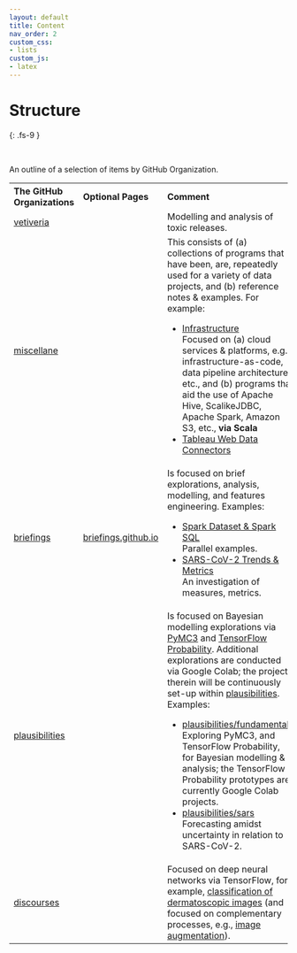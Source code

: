 ```yaml
---
layout: default
title: Content
nav_order: 2
custom_css:
- lists
custom_js:
- latex
---
```


# Structure
{: .fs-9 }

<!--{: .fs-6 .fw-300 }-->

<br>

An outline of a selection of items by GitHub Organization.

<table>

  <tr>
      <th style="width:13%;text-align: left;">The GitHub Organizations</th><th style="width:13%;text-align: left;">Optional Pages</th><th style="text-align: left;">Comment</th>
  </tr>

  <tr>
    <td><a href="https://github.com/vetiveria" target="\_blank">vetiveria</a></td>
    <td></td>
    <td>Modelling and analysis of toxic releases.</td>
  </tr>

  <tr>
    <td><a href="https://github.com/miscellane" target="\_blank">miscellane</a></td>
    <td></td>
    <td>This consists of (a) collections of programs that have been, are, repeatedly used for a variety of data projects, and (b) reference notes & examples.  For example:
      <ul>
      <li><a href="https://github.com/miscellane/infrastructure" target="\_blank">Infrastructure</a><br>Focused on (a) cloud services & platforms, e.g., infrastructure-as-code, data pipeline architecture, etc., and (b) programs that aid the use of Apache Hive, ScalikeJDBC, Apache Spark, Amazon S3, etc., <b>via Scala</b></li>
      <li><a href="https://miscellane.github.io/miscellane/tableau/tableau-web-data-connector.html#tableau-web-data-connector" target="\_blank">Tableau Web Data Connectors</a></li>      
      </ul>
    </td>
  </tr>

  <tr>
    <td><a href="https://github.com/briefings" target="\_blank">briefings</a></td>
    <td><a href="https://briefings.github.io" target="\_blank">briefings.github.io</a></td>
    <td>Is focused on brief explorations, analysis, modelling, and features engineering.  Examples:
      <ul>
      <li><a href="https://briefings.github.io/briefings/spark-dataset-and-spark-sql" target="\_blank">Spark Dataset & Spark SQL</a><br>Parallel examples.</li>
      <li><a href="https://briefings.github.io/briefings/sars" target="\_blank">SARS-CoV-2 Trends & Metrics</a><br>An investigation of measures, metrics.</li>
      </ul>
    </td>
  </tr>

  <tr>
    <td><a href="https://github.com/plausibilities" target="\_blank">plausibilities</a></td>
    <td></td>    
    <td>Is focused on Bayesian modelling explorations via <a href="https://docs.pymc.io" target="\_blank">PyMC3</a> and <a href="https://www.tensorflow.org/probability/">TensorFlow Probability</a>.  Additional explorations are conducted via Google Colab; the projects therein will be continuously set-up within <a href="https://github.com/plausibilities" target="\_blank">plausibilities</a>.  Examples:
      <ul>
        <li><a href="https://github.com/plausibilities/fundamentals" target="\_blank">plausibilities/fundamentals</a><br/>Exploring PyMC3, and TensorFlow Probability, for Bayesian modelling & analysis; the TensorFlow Probability prototypes are currently Google Colab projects.</li>
        <li><a href="https://github.com/plausibilities/sars" target="\_blank">plausibilities/sars</a><br/>Forecasting amidst uncertainty in relation to SARS-CoV-2.</li>
      </ul>
    </td>
  </tr>

  <tr>
    <td><a href="https://github.com/discourses" target="\_blank">discourses</a></td>
    <td></td>
    <td>Focused on deep neural networks via TensorFlow, for example, <a href="https://github.com/discourses/derma" target="\_blank">classification of dermatoscopic images</a> (and focused on complementary processes, e.g., <a href="https://github.com/discourses/augmentation" target="\_blank">image augmentation</a>).</td>
  </tr>



</table>









<br>
